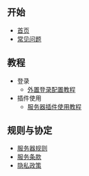 ## 开始

* [首页](_welcome.md)
* [常见问题](faq.md)

## 教程

* 登录
    * [外置登录配置教程](client/auth/config.md)
* 插件使用
    * [服务器插件使用教程](server/plugin/help.md)

## 规则与协定

* [服务器规则](server/rule/server-rules.md)
* [服务条款](server/rule/tems-of-service.md)
* [隐私政策](server/rule/privacy-policy.md)
